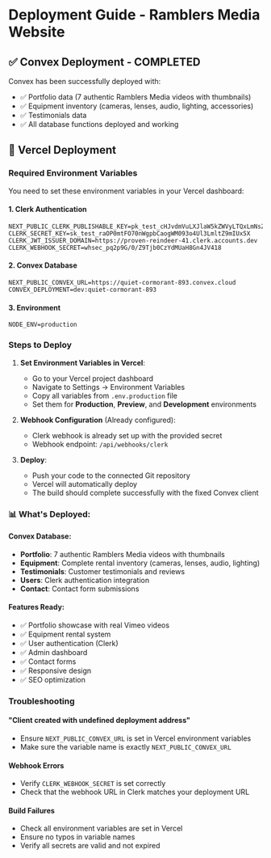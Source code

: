 # Deployment Guide - Ramblers Media Website

## ✅ Convex Deployment - COMPLETED

Convex has been successfully deployed with:
- ✅ Portfolio data (7 authentic Ramblers Media videos with thumbnails)
- ✅ Equipment inventory (cameras, lenses, audio, lighting, accessories)
- ✅ Testimonials data
- ✅ All database functions deployed and working

## 🚀 Vercel Deployment

### Required Environment Variables

You need to set these environment variables in your Vercel dashboard:

#### 1. Clerk Authentication
```
NEXT_PUBLIC_CLERK_PUBLISHABLE_KEY=pk_test_cHJvdmVuLXJlaW5kZWVyLTQxLmNsZXJrLmFjY291bnRzLmRldiQ
CLERK_SECRET_KEY=sk_test_raOP0mtFO70nWgpbCaogWM093o4Ul3LmltZ9mIUx5X
CLERK_JWT_ISSUER_DOMAIN=https://proven-reindeer-41.clerk.accounts.dev
CLERK_WEBHOOK_SECRET=whsec_pq2p9G/0/Z9Tjb0CzYdMUaH8Gn4JV418
```

#### 2. Convex Database
```
NEXT_PUBLIC_CONVEX_URL=https://quiet-cormorant-893.convex.cloud
CONVEX_DEPLOYMENT=dev:quiet-cormorant-893
```

#### 3. Environment
```
NODE_ENV=production
```

### Steps to Deploy

1. **Set Environment Variables in Vercel**:
   - Go to your Vercel project dashboard
   - Navigate to Settings → Environment Variables
   - Copy all variables from `.env.production` file
   - Set them for **Production**, **Preview**, and **Development** environments

2. **Webhook Configuration** (Already configured):
   - Clerk webhook is already set up with the provided secret
   - Webhook endpoint: `/api/webhooks/clerk`

3. **Deploy**:
   - Push your code to the connected Git repository
   - Vercel will automatically deploy
   - The build should complete successfully with the fixed Convex client

### 📊 What's Deployed:

#### Convex Database:
- **Portfolio**: 7 authentic Ramblers Media videos with thumbnails
- **Equipment**: Complete rental inventory (cameras, lenses, audio, lighting)
- **Testimonials**: Customer testimonials and reviews
- **Users**: Clerk authentication integration
- **Contact**: Contact form submissions

#### Features Ready:
- ✅ Portfolio showcase with real Vimeo videos
- ✅ Equipment rental system
- ✅ User authentication (Clerk)
- ✅ Admin dashboard
- ✅ Contact forms
- ✅ Responsive design
- ✅ SEO optimization

### Troubleshooting

#### "Client created with undefined deployment address"
- Ensure `NEXT_PUBLIC_CONVEX_URL` is set in Vercel environment variables
- Make sure the variable name is exactly `NEXT_PUBLIC_CONVEX_URL`

#### Webhook Errors
- Verify `CLERK_WEBHOOK_SECRET` is set correctly
- Check that the webhook URL in Clerk matches your deployment URL

#### Build Failures
- Check all environment variables are set in Vercel
- Ensure no typos in variable names
- Verify all secrets are valid and not expired
